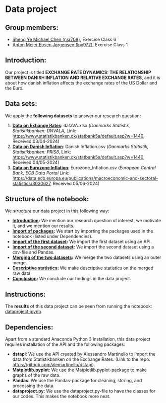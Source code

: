 # Data project

**Group members:**
---

- [Sheng Ye Michael Chen (nsr708)](https://github.com/nsr708), Exercise Class 6
- [Anton Meier Ebsen Jørgensen (lpx972)](https://github.com/AntonEbsen), Exercise Class 1

**Introduction:**
---

Our project is titled **EXCHANGE RATE DYNAMICS: THE RELATIONSHIP BETWEEN DANISH INFLATION AND RELATIVE EXCHANGE RATES**, and it is about how danish inflation affects the exchange rates of the US Dollar and the Euro.

**Data sets:**
---

We apply the **following datasets** to answer our research question:

1. **[Data on Exhange Rates](dataVA.xlsx)**: dataVA.xlsx (*Danmarks Statistik, Statistikbanken: DNVALA*, Link: https://www.statistikbanken.dk/statbank5a/default.asp?w=1440, Received 03/04-2024)
2. **[Data on Danish Inflation](Danish_Inflation.csv)**: Danish Inflation.csv (*Danmarks Statistik, Statistikbanken: PRIS8*, Link: https://www.statistikbanken.dk/statbank5a/default.asp?w=1440, Received 04/05-2024)
3. **[Data on Eurozone Inflation](Eurozone_Inflation.csv)**: Eurozone_Inflation.csv (*European Central Bank, ECB Data Portal* Link: https://data.ecb.europa.eu/publications/macroeconomic-and-sectoral-statistics/3030627, Received 05/06-2024)

**Structure of the notebook:**
---

We *structure* our data project in this following way:
- **[Introduction](dataproject.ipynb#introduction):** We mention our research question of interest, we motivate it, and we mention our results. 
- **[Import of packages](dataproject.ipynb#imports):** We start by importing the packages used in the notebook (listed under Dependencies).  
- **[Import of the first dataset](dataproject.ipynb#firstimport):** We import the first dataset using an API.
- **[Import of the second dataset](dataproject.ipynb#secondimport):** We import the second dataset using a csv-file and Pandas.
- **[Merging of the two datasets](dataproject.ipynb#merge):** We merge the two datasets using an outer merge.
- **[Descriptive statistics](dataproject.ipynb#descriptivestatistics):** We make descriptive statistics on the merged raw data.
- **[Conclusion](dataproject.ipynb#conclusion):** We conclude our findings in the data project.

**Instructions:**
---

The **results** of this data project can be seen from running the notebook: [dataproject.ipynb](dataproject.ipynb).

**Dependencies:** 
---

Apart from a standard Anaconda Python 3 installation, this data project requires installation of the API and the following packages: 
- **dstapi**: We use the API created by Alessandro Martinello to import the data from Statistikbanken on the Exchange Rates. (Link to the repo: https://github.com/alemartinello/dstapi).
- **Matplotlib.pyplot**: We use the Matplotlib.pyplot-package to make graphs of the raw data.
- **Pandas**: We use the Pandas-package for cleaning, storing, and processing the data. 
- **dataproject.py**: We use the dataproject.py-file to have the classes for our codes. This makes the notebook more neat.
